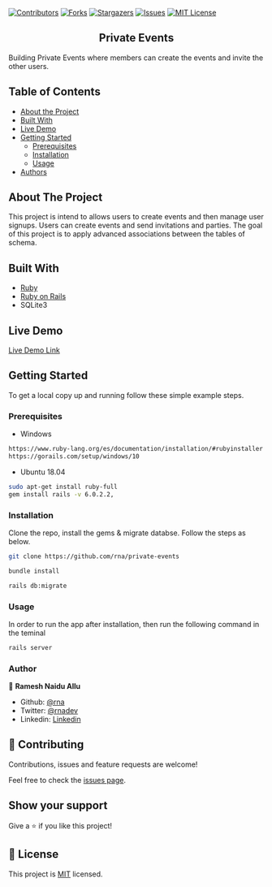 <!-- PROJECT SHIELDS -->
<!--
*** I'm using markdown "reference style" links for readability.
*** Reference links are enclosed in brackets [ ] instead of parentheses ( ).
*** See the bottom of this document for the declaration of the reference variables
*** for contributors-url, forks-url, etc. This is an optional, concise syntax you may use.
*** https://www.markdownguide.org/basic-syntax/#reference-style-links
-->

[![Contributors][contributors-shield]][contributors-url]
[![Forks][forks-shield]][forks-url]
[![Stargazers][stars-shield]][stars-url]
[![Issues][issues-shield]][issues-url]
[![MIT License][license-shield]][license-url]


<p align="center">
  <h2 class ="norse" align="center" style="@font-face {font-family: 'Norse'; src: url('/fonts/Norse.otf'); font-family:'Norse'}">Private Events</h2>
</p>

Building Private Events where members can create the events and invite the other users.

## Table of Contents

- [About the Project](#about-the-project)
- [Built With](#built-with)
- [Live Demo](#live-demo)
- [Getting Started](#getting-started)
  * [Prerequisites](#prerequisites)
  * [Installation](#installation)
  * [Usage](#usage)
- [Authors](#authors)
<!-- - [Acknowledgements](#acknowledgements) -->

## About The Project
This project is intend to allows users to create events and then manage user signups. Users can create events and send invitations and parties. The goal of this project is to apply advanced associations between the tables of schema.

## Built With

- [Ruby](https://www.ruby-lang.org)
- [Ruby on Rails](https://rubyonrails.org/)
- SQLite3

## Live Demo

[Live Demo Link]()

## Getting Started

To get a local copy up and running follow these simple example steps.

### Prerequisites

* Windows
```sh
https://www.ruby-lang.org/es/documentation/installation/#rubyinstaller
https://gorails.com/setup/windows/10
```
* Ubuntu 18.04
```sh
sudo apt-get install ruby-full
gem install rails -v 6.0.2.2,
```
<!-- ### Setup -->

### Installation
Clone the repo, install the gems & migrate databse. Follow the steps as below.

```sh
git clone https://github.com/rna/private-events

bundle install

rails db:migrate
```

### Usage
In order to run the app after installation, then run the following command in the teminal
```sh
rails server
```

<!-- ### Run tests -->

<!-- ### Deployment -->


### Author

👤 **Ramesh Naidu Allu**

- Github: [@rna](https://github.com/rna)
- Twitter: [@rnadev](https://twitter.com/rnadev)
- Linkedin: [Linkedin](https://linkedin.com/in/rnadev)

## 🤝 Contributing

Contributions, issues and feature requests are welcome!

Feel free to check the [issues page](issues/).

## Show your support

Give a ⭐️ if you like this project!

<!-- ## Acknowledgments

- Hat tip to anyone whose code was used
- Inspiration
- etc -->

## 📝 License

This project is [MIT](lic.url) licensed.


<!-- MARKDOWN LINKS & IMAGES -->
<!-- https://www.markdownguide.org/basic-syntax/#reference-style-links -->

[contributors-shield]: https://img.shields.io/github/contributors/rna/private-events.svg?style=flat-square
[contributors-url]: https://github.com/rna/private-events/graphs/contributors
[forks-shield]: https://img.shields.io/github/forks/rna/private-events.svg?style=flat-square
[forks-url]: https://github.com/rna/private-events/network/members
[stars-shield]: https://img.shields.io/github/stars/rna/private-events.svg?style=flat-square
[stars-url]: https://github.com/rna/private-events/stargazers
[issues-shield]: https://img.shields.io/github/issues/rna/private-events.svg?style=flat-square
[issues-url]: https://github.com/rna/private-events/issues
[license-shield]: https://img.shields.io/badge/License-MIT-yellow.svg
[license-url]: https://opensource.org/licenses/MIT
